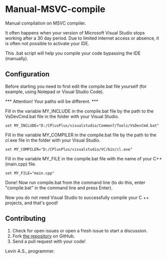 # Manual-MSVC-compile
 Manual compilation on MSVC compiler.
 
It often happens when your version of Microsoft Visual Studio stops working after a 30 day period.
Due to limited internet access or absence, it is often not possible to activate your IDE.

This .bat script will help you compile your code bypassing the IDE (manually).

## Configuration

Before starting you need to first edit the compile.bat file yourself (for example, using Notepad or Visual Studio Code).

*** Attention! Your paths will be different. ***

Fill in the variable MY_INCLUDE in the compile.bat file by the path to the VsDevCmd.bat file in the folder with your Visual Studio.

```batch
set MY_INCLUDE="D:/CPlusPlus/visualstudio/Common7/Tools/VsDevCmd.bat"
```

Fill in the variable MY_COMPILER in the compile.bat file by the path to the cl.exe file in the folder with your Visual Studio.

```batch
set MY_COMPILER="D:/CPlusPlus/visualstudio/VC/bin/cl.exe"
```

Fill in the variable MY_FILE in the compile.bat file with the name of your C++ 
(main.cpp) file.

```batch
set MY_FILE="main.cpp"
```

Done! Now run compile.bat from the command line (to do this, enter "compile.bat" in the command line and press Enter).

Now you do not need Visual Studio to successfully compile your C ++ projects, and that's good!

## Contributing

1. Check for open issues or open a fresh issue to start a discussion.
2. Fork [the repository](https://github.com/villimad/Manual-MSVC-compile) on GitHub.
3. Send a pull request with your code!

Levin A.S., programmer.